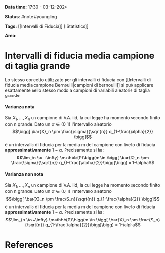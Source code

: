 **Data time:** 17:30 - 03-12-2024

**Status**: #note #youngling 

**Tags:** [[Intervalli di Fiducia]] [[Statistics]]

**Area**: 
# Intervalli di fiducia media campione di taglia grande

Lo stesso concetto utilizzato per gli intervalli di fiducia con [[Intervalli di fiducia media campione Bernoulli|campioni di bernoulli]] si può applicare esattamente nello stesso modo a campioni di variabili aleatorie di taglia grande 
#### Varianza nota
Sia $X_1, \dots, X_n$ un campione di V.A. iid, la cui legge ha momento secondo finito con n grande. Dato un $\alpha \in (0,1)$ l'intervallo aleatorio
$$\bigg[  \bar{X}_n \pm \frac{\sigma}{\sqrt{n}} q_{1-\frac{\alpha}{2}} \bigg]$$
è un intervallo di fiducia per la media m del campione con livello di fiducia **approssimativamente** $1-\alpha$. Precisamente si ha:
$$\lim_{n \to +\infty} \mathbb{P}\bigg(m \in \bigg[ \bar{X}_n \pm \frac{\sigma}{\sqrt{n}} q_{1-\frac{\alpha}{2}}\bigg]\bigg) = 1-\alpha$$
#### Varianza non nota
Sia $X_1, \dots, X_n$ un campione di V.A. iid, la cui legge ha momento secondo finito con n grande. Dato un $\alpha \in (0,1)$ l'intervallo aleatorio
$$\bigg[  \bar{X}_n \pm \frac{S_n}{\sqrt{n}} q_{1-\frac{\alpha}{2}} \bigg]$$
è un intervallo di fiducia per la media m del campione con livello di fiducia **approssimativamente** $1-\alpha$. Precisamente si ha:
$$\lim_{n \to +\infty} \mathbb{P}\bigg(m \in \bigg[ \bar{X}_n \pm \frac{S_n}{\sqrt{n}} q_{1-\frac{\alpha}{2}}\bigg]\bigg) = 1-\alpha$$
# References
